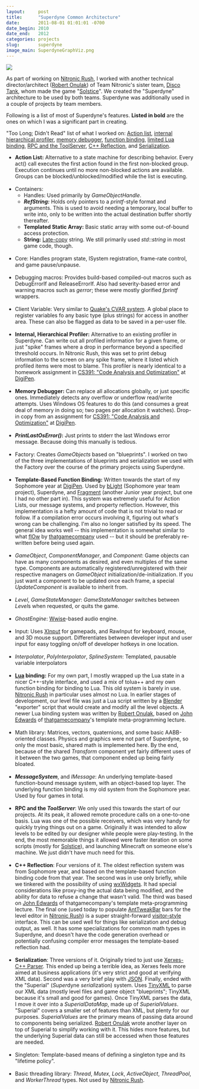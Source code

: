 ```yaml
---
layout:     post
title:      "Superdyne Common Architecture"
date:       2011-08-01 01:01:01 -0700
date_begin: 2010
date_end:   2012
categories: projects
slug:       superdyne
image_main: SuperdyneGraphViz.png
---
```

<div class="post_pictures">
  <div class="post_pictures_main">
    <a href="{{ "/assets/images/SuperdyneGraphViz.png" }}">
      <img src="{{ "/assets/images/thumbs/SuperdyneGraphViz.png" }}"/>
      <!-- <img src="{{ "/assets/images/thumbs/SuperdyneGraphViz.png" | absolute_url }}"/> -->
    </a>
  </div> <!-- post_pictures_main -->
</div> <!-- /post_pictures -->

As part of working on [Nitronic Rush][], I worked with another technical director/architect (<a href="http://www.linkedin.com/pub/robert-onulak/12/2a1/564" target="_blank">Robert Onulak</a>) of Team Nitronic's sister team, <a href="http://teamdiscotank.com/" target="_blank">Disco Tank</a>, whom made the game "<a href="http://news.digipen.edu/student-projects/solstice-featured-at-tokyo-game-shows-sense-of-wonder-night/#.VMzAjf54rNo" target="_blank">Solstice</a>".  We created the "Superdyne" architecture to be used by both teams.  Superdyne was additionally used in a couple of projects by team members.

Following is a list of most of Superdyne's features.  **Listed in bold** are the ones on which I was a significant part in creating.

"Too Long; Didn't Read" list of what I worked on: [Action list][], [internal hierarchical profiler][], [memory debugger][], [function binding][], [limited Lua binding][], [RPC and the ToolServer][], [C++ Reflection][], and [Serialization][].

<ul>
	<li id="li-action-list"><strong>Action List:</strong> Alternative to a state machine for describing behavior.  Every act() call executes the first action found in the first non-blocked group.  Execution continues until no more non-blocked actions are available.  Groups can be blocked/unblocked/modified while the list is executing.</li>
	<br/>
	<li>Containers:
		<ul>
			<li>Handles: Used primarily by <em>GameObjectHandle</em>.</li>
			<li><strong><em>RefString:</em></strong> Holds only pointers to a <em>printf</em>-style format and arguments.  This is used to avoid needing a temporary, local buffer to write into, only to be written into the actual destination buffer shortly thereafter.</li>
			<li><strong>Templated Static Array:</strong> Basic static array with some out-of-bound access protection.</li>
			<li><strong>String:</strong> <a href="http://en.wikipedia.org/wiki/Object_copy#Lazy_copy" target="_blank">Late-copy</a> string.  We still primarily used <em>std::string</em> in most game code, though.</li>
		</ul>
	</li> <!-- /containers li -->
	<br/>
	<li>Core: Handles program state, ISystem registration, frame-rate control, and game pause/unpause.</li>
	<br/>
	<li>Debugging macros: Provides build-based compiled-out macros such as DebugErrorIf and ReleaseErrorIf.  Also had severity-based error and warning macros such as <em>gerror</em>; these were mostly glorified <em>fprintf</em> wrappers.</li>
	<br/>
	<li>Client Variable: Very similar to <a href="http://en.wikipedia.org/wiki/CVAR" target="_blank">Quake's CVAR system</a>.  A global place to register variables fo any basic type (plus strings) for access in another area.  These can also be flagged as data to be saved in a per-user file.</li> <!-- /cvar li -->
	<br/>
	<li id="li-internal-hierarchical-profiler"><strong>Internal, Hierarchical Profiler:</strong> Alternative to an existing profiler in Superdyne.  Can write out all profiled information for a given frame, or just "spike" frames where a drop in performance beyond a specified threshold occurs.  In Nitronic Rush, this was set to print debug information to the screen on any spike frame, where it listed which profiled items were most to blame.  This profiler is nearly identical to a homework assignment in <a href="https://www.digipen.edu/coursecatalog/#CS391" target="_blank">CS391: "Code Analysis and Optimization"</a> at <a href="https://digipen.edu" target="_blank">DigiPen</a>.</li> <!-- /internal-hierarchical-profiler li -->
	<br/>
	<li id="li-memory-debugger"><strong>Memory Debugger:</strong> Can replace all allocations globally, or just specific ones.  Immediately detects any overflow or underflow read/write attempts.  Uses Windows OS features to do this (and consumes a great deal of memory in doing so; two pages per allocation it watches).  Drop-in copy from an assignment for <a href="https://www.digipen.edu/coursecatalog/#CS391" target="_blank">CS391: "Code Analysis and Optimization"</a> at <a href="https://digipen.edu" target="_blank">DigiPen</a>.</li> <!-- /memory-debugger li -->
	<br/>
	<li><strong><em>PrintLastOsError()</em>:</strong> Just prints to stderr the last Windows error message.  Because doing this manually is tedious.</li>
	<br/>
	<li>Factory: Creates <em>GameObjects</em> based on "blueprints".  I worked on two of the three implementations of blueprints and serialization we used with the Factory over the course of the primary projects using Superdyne.</li>
	<br/>
	<li id="li-function-binding"><strong>Template-Based Function Binding:</strong> Written towards the start of my Sophomore year at <a href="https://digipen.edu" target="_blank">DigiPen</a>.  Used by <a href="http://www.youtube.com/watch?v=HWbWmxL7GxA" target="_blank">bLight</a> (Sophomore year team project), Superdyne, and <a href="http://www.youtube.com/watch?v=lgDnPDxZLjM&t=37s" target="_blank">Fragment</a> (another Junior year project, but one I had no other part in).  This system was extremely useful for Action Lists, our message systems, and property reflection.  However, this implementation is a hefty amount of code that is not trivial to read or follow.  If a compilation error occurs involving it, figuring out what's wrong can be challenging.  I'm also no longer satisfied by its speed.  The general idea works well -- this implementation is somewhat similar to what <a href="http://thatgamecompany.com/games/flow/" target="_blank">flOw</a> by <a href="http://thatgamecompany.com/" target="_blank">thatgamecompany</a> used -- but it should be preferably re-written before being used again.</li> <!-- /function-binding li -->
	<br/>
	<li><em>GameObject</em>, <em>ComponentManager</em>, and <em>Component</em>: Game objects can have as many components as desired, and even multiples of the same type.  Components are automatically registered/unregistered with their respective managers on <em>GameObject</em> initialization/de-initialization.  If you just want a component to be updated once each frame, a special <em>UpdateComponent</em> is available to inherit from.</li> <!-- /components li -->
	<br/>
	<li><em>Level</em>, <em>GameStateManager</em>: <em>GameStateManager</em> switches between <em>Level</em>s when requested, or quits the game.</li>
	<br/>
	<li><em>GhostEngine</em>: <a href="http://www.audiokinetic.com/en/products/wwise/introduction" target="_blank">Wwise</a>-based audio engine.</li>
	<br/>
	<li>Input: Uses <a href="https://msdn.microsoft.com/en-us/library/windows/desktop/ee417014(v=vs.85).aspx" taret="_blank">XInput</a> for gamepads, and RawInput for keyboard, mouse, and 3D mouse support.  Differentiates between developer input and user input for easy toggling on/off of developer hotkeys in one location.</li>
	<br/>
	<li><em>Interpolator</em>, <em>PolyInterpolator</em>, <em>SplineSystem</em>: Templated, pausable variable interpolators</li>
	<br/>
	<li id="li-lua-binding"><strong><a href="http://www.lua.org/" target="_blank">Lua</a> binding:</strong> For my own part, I mostly wrapped up the Lua state in a nicer C++-style interface, and used a mix of tolua++ and my own function binding for binding to Lua.  This old system is barely in use.  <a href="/projects/nitronic-rush">Nitronic Rush</a> in particular uses almost no Lua.  In earlier stages of development, our level file was just a Lua script written by a <a href="http://www.blender.org/" target="_blank">Blender</a> "exporter" script that would create and modify all the level objects.  A newer Lua binding system was written by <a href="http://www.linkedin.com/pub/robert-onulak/12/2a1/564" target="_blank">Robert Onulak</a>, based on <a href="http://thatgamecompany.com/company/people/john-edwards/" target="_blank">John Edwards</a> of <a href="http://thatgamecompany.com/" target="_blank">thatgamecompany</a>'s template meta-programming lecture.</li> <!-- /lua-binding li -->
	<br/>
	<li>Math library: Matrices, vectors, quaternions, and some basic AABB-oriented classes.  Physics and graphics were not part of Superdyne, so only the most basic, shared math is implemented here.  By the end, because of the shared <em>Transform</em> component yet fairly different uses of it between the two games, that component ended up being fairly bloated.</li>
	<br/>
	<li><strong><em>MessageSystem</em></strong>, and <em>IMessage</em>: An underlying template-based function-bound message system, with an object-based top layer.  The underlying function binding is my old system from the Sophomore year.  Used by four games in total.</li>
	<br/>
	<li id="li-rpc-toolserver"><strong>RPC and the <em>ToolServer</em></strong>: We only used this towards the start of our projects.  At its peak, it allowed remote procedure calls on a one-to-one basis.  Lua was one of the possible receivers, which was very handy for quickly trying things out on a game.  Originally it was intended to allow levels to be edited by our designer while people were play-testing.  In the end, the most memorable things it allowed were faster iteration on some scripts (mostly for <a href="http://news.digipen.edu/student-projects/solstice-featured-at-tokyo-game-shows-sense-of-wonder-night/#.VMzAjf54rNo" target="_blank">Solstice</a>), and launching Minecraft on someone else's machine.  We just didn't have much need for this.</li> <!-- /rpc li -->
	<br/>
	<li id="li-cpp-reflection"><strong>C++ Reflection</strong>: Four versions of it.  The oldest reflection system was from Sophomore year, and based on the template-based function binding code from that year.  The second was in use only briefly, while we tinkered with the possibility of using <a href="http://www.wxwidgets.org/" target="_blank">wxWidgets</a>.  It had special considerations like proxy-ing the actual data being modified, and the ability for data to refuse a change that wasn't valid.  The third was based on <a href="http://thatgamecompany.com/company/people/john-edwards/" target="_blank">John Edwards</a> of thatgamecompany's template meta-programming lecture.  The final one (used today to populate <a href="http://www.antisphere.com/Wiki/tools:anttweakbar" target="_blank">AntTweakBar</a> bars for the level editor in <a href="/projects/nitronic-rush">Nitronic Rush</a>) is a super straight-forward <a href="http://en.wikipedia.org/wiki/Visitor_pattern" target="_blank">visitor-style</a> interface.  This can be used well for things like serialization and debug output, as well.  It has some specializations for common math types in Superdyne, and doesn't have the code generation overhead or potentially confusing compiler error messages the template-based reflection had.</li> <!-- /c++-reflection li -->
	<br/>
	<li id="li-serialization"><strong>Serialization</strong>: Three versions of it.  Originally tried to just use <a href="http://xerces.apache.org/xerces-c/" target="_blank">Xerxes-C++ Parser</a>.  This ended up being a terrible idea, as Xerxes feels more aimed at business applications (it's very strict and good at verifying XML data).  Second was a very brief play with <a href="http://www.json.org/" target="_blank">JSON</a>.  Finally, ended with the "Superial" (<em>Super</em>dyne <em>serial</em>ization) system.  Uses <a href="http://www.grinninglizard.com/tinyxml/" target="_blank">TinyXML</a> to parse our XML data (mostly level files and game object "blueprints"; TinyXML because it's small and good for games).  Once TinyXML parses the data, I move it over into a <em>SuperialDataMap</em>, made up of <em>SuperialValues</em>.  "Superial" covers a smaller set of features than XML, but plenty for our purposes.  <em>SuperialValues</em> are the primary means of passing data around to components being serialized.  <a href="http://www.linkedin.com/pub/robert-onulak/12/2a1/564" target="_blank">Robert Onulak</a> wrote another layer on top of Superial to simplify working with it.  This hides more features, but the underlying Superial data can still be accessed when those features are needed.</li> <!-- /serialization li -->
	<br/>
	<li>Singleton: Template-based means of defining a singleton type and its "lifetime policy".</li>
	<br/>
	<li>Basic threading library: <em>Thread</em>, <em>Mutex</em>, <em>Lock</em>, <em>ActiveObject</em>, <em>ThreadPool</em>, and <em>WorkerThread</em> types.  Not used by <a href="/projects/nitronic-rush">Nitronic Rush</a>.</li>
</ul>

[Nitronic Rush]: /projects/nitronic-rush
[action list]: #li-action-list
[internal hierarchical profiler]: #li-internal-hierarchical-profiler
[memory debugger]: #li-memory-debugger
[function binding]: #li-function-binding
[limited lua binding]: #li-lua-binding
[rpc and the toolserver]: #li-rpc-toolserver
[c++ reflection]: #li-cpp-reflection
[serialization]: #li-serialization
